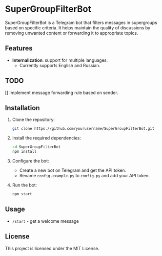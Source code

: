 # SuperGroupFilterBot

SuperGroupFilterBot is a Telegram bot that filters messages in supergroups based on specific criteria. It helps maintain the quality of discussions by removing unwanted content or forwarding it to appropriate topics.

## Features

- **Internalization**: support for multiple languages.
  - Currently supports English and Russian.

## TODO

[] Implement message forwarding rule based on sender.

## Installation

1. Clone the repository:

   ```bash
   git clone https://github.com/yourusername/SuperGroupFilterBot.git
   ```

2. Install the required dependencies:

   ```bash
   cd SuperGroupFilterBot
   npm install
   ```

3. Configure the bot:

   - Create a new bot on Telegram and get the API token.
   - Rename `config.example.py` to `config.py` and add your API token.

4. Run the bot:

   ```bash
   npm start
   ```

## Usage

- `/start` - get a welcome message

## License

This project is licensed under the MIT License.